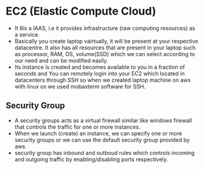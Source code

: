 # **EC2 (Elastic Compute Cloud)**
- It 8is a IAAS, i.e it provides infrastructure (raw computing resources) as a service.
- Basically you create laptop vairtually, it will be present at your respective datacentre. It also has all resources that are present in your laptop such as processor, RAM, OS, volume(SSD) which we can select according to our need and can be modified easily.
- Its instance is created and becomes available to you in a fraction of seconds and You can remotely login into your EC2 which located in datacenters through SSH so when we created laptop machine on aws with linux os we used mobaxterm software for SSH.
## Security Group
- A security groups acts as a virtual firewall similar like windows firewall that controls the traffic for one or more instances.
- When we launch (create) an instance, we can specify one or more security groups or we can use the default security group provided by aws.
- security group has inbound and outboud rules which controls incoming and outgoing traffic by enabling/disabling ports respectively.
